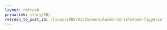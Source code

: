 ```yaml
---
layout: refresh
permalink: story/50/
refresh_to_post_id: /linux/2005/03/25/merevlemez-hmrskletnek-figyelse
---
```

